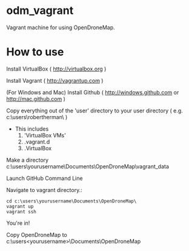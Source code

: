 odm_vagrant
===========

Vagrant machine for using OpenDroneMap.

How to use
==========

Install VirtualBox ( http://virtualbox.org )

Install Vagrant ( http://vagrantup.com )

(For Windows and Mac) Install Github ( http://windows.github.com or http://mac.github.com )

Copy everything out of the 'user' directory to your user directory ( e.g. c:\users\robertherman\ )
  * This includes 
      1. 'VirtualBox VMs'
      2. .vagrant.d
      3. .VirtualBox

Make a directory c:\users\yourusername\Documents\OpenDroneMap\vagrant_data

Launch GitHub Command Line

Navigate to vagrant directory.:
```
cd c:\users\yourusername\Documents\OpenDroneMap\
vagrant up
vagrant ssh
```

You're in!

Copy OpenDroneMap to c:\users\<yourusername>\Documents\OpenDroneMap
